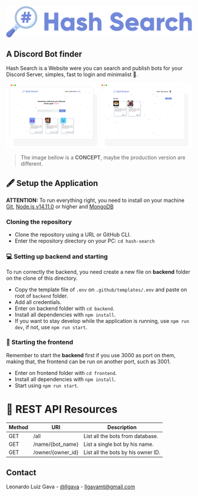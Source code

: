 <br/>

![Logo](./.github/images/logo.png)

## A Discord Bot finder
Hash Search is a Website were you can search and publish bots for your Discord Server, simples, fast to login and minimalist 💜.

![Concept](./.github/images/concept.png)
> The image bellow is a **CONCEPT**, maybe the production version are different.

## 🖋 Setup the Application
**ATTENTION:** To run everything right, you need to install on your machine [Git](https://git-scm.com), [Node.js v14.11.0](https://nodejs.org/en/) or higher and [MongoDB](https://www.mongodb.com)

### **Cloning the repository**
  * Clone the repository using a URL or GitHub CLI.
  * Enter the repository directory on your PC: `cd hash-search`

### **💻 Setting up backend and starting**
To run correctly the backend, you need create a new file on **backend** folder on the clone of this directory.

  * Copy the template file of `.env` on `.github/templates/.env` and paste on root of `backend` folder.
  * Add all credentials.
  * Enter on backend folder with `cd backend`.
  * Install all dependencies with `npm install`.
  * If you want to stay develop while the application is running, use `npm run dev`, if not, use `npm run start`.

### **🎨 Starting the frontend**
Remember to start the **backend** first if you use 3000 as port on them, making that, the frontend can be run on another port, such as 3001.

  * Enter on frontend folder with `cd frontend`.
  * Install all dependencies with `npm install`.
  * Start using `npm run start`.

# 📖 REST API Resources

| Method | URI                  | Description                         |
|--------|----------------------|-------------------------------------|
| GET    | /all                 | List all the bots from database\.   |
| GET    | /name/\{bot\_name\}  | List a single bot by his name\.     |
| GET    | /owner/\{owner\_id\} | List all the bots by his owner ID\. |

## Contact

Leonardo Luiz Gava - [@llgava](https://twitter.com/llgava "Leonardo Luiz Gava Twitter") - <llgavamt@gmail.com>
